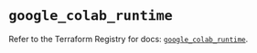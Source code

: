 # `google_colab_runtime`

Refer to the Terraform Registry for docs: [`google_colab_runtime`](https://registry.terraform.io/providers/hashicorp/google/6.21.0/docs/resources/colab_runtime).
